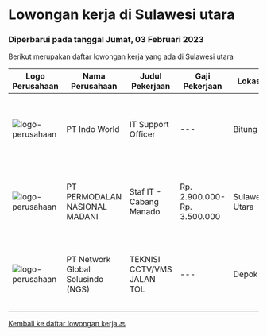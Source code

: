 
  # Lowongan kerja di Sulawesi utara

  ### Diperbarui pada tanggal Jumat, 03 Februari 2023

  Berikut merupakan daftar lowongan kerja yang ada di Sulawesi utara

  |Logo Perusahaan | Nama Perusahaan | Judul Pekerjaan | Gaji Pekerjaan | Lokasi | Deskripsi | Tanggal diunggah | Pranala |
  | -------------- | --------------- | --------------- | --------- | --------- | -------------- | ------- | ----------- |
  |![logo-perusahaan](https://image-service-cdn.seek.com.au/f6cef2a64eba4b3ebfa8576d5b201caa927fceb0/ee4dce1061f3f616224767ad58cb2fc751b8d2dc)|PT Indo World|IT Support Officer|---|Bitung|Keuntungan·        Jenjang Karir·        Lingkungan Kerja yang Nyaman·        Budaya Kerja yang BaikJob Spesification: Manage all IT System,...|Senin, 23 Januari 2023|https://www.jobstreet.co.id/id/job/it-support-officer-4193475?token=0~ff503528-0c1b-4faf-9175-49b58d063685&sectionRank=1&jobId=jobstreet-id-job-4193475|
|![logo-perusahaan](https://image-service-cdn.seek.com.au/5fd3417af2f9488964ef8f92c36fc78d54dd3999/ee4dce1061f3f616224767ad58cb2fc751b8d2dc)|PT PERMODALAN NASIONAL MADANI|Staf IT - Cabang Manado|Rp. 2.900.000-Rp. 3.500.000|Sulawesi Utara|Melaksanakan operasional dan infrastruktur Teknologi Informasi agar berjalan atau berfungsi dengan baik Mensupport kualitas layanan Teknologi...|Rabu, 18 Januari 2023|https://www.jobstreet.co.id/id/job/staf-it-cabang-manado-4188315?token=0~ff503528-0c1b-4faf-9175-49b58d063685&sectionRank=2&jobId=jobstreet-id-job-4188315|
|![logo-perusahaan](https://image-service-cdn.seek.com.au/4f7ffd1ea3b9467334c5a7959bfc576883064a94/ee4dce1061f3f616224767ad58cb2fc751b8d2dc)|PT Network Global Solusindo (NGS)|TEKNISI CCTV/VMS JALAN TOL|---|Depok|Kualifikasi : Maksimal usia 27 tahun Pendidikan minimal SMK jurusan Teknik Komputer dan Jaringan (TKJ) Berpengalaman minimal 1 tahun di bidang...|Selasa, 10 Januari 2023|https://www.jobstreet.co.id/id/job/teknisi-cctv-vms-jalan-tol-4176106?token=0~ff503528-0c1b-4faf-9175-49b58d063685&sectionRank=3&jobId=jobstreet-id-job-4176106|


  [Kembali ke daftar lowongan kerja 🔙](../README.md#daftar-lowongan-kerja)
  